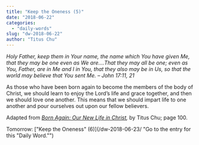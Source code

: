 ```yaml
---
title: "Keep the Oneness (5)"
date: "2018-06-22"
categories: 
  - "daily-words"
slug: "dw-2018-06-22"
author: "Titus Chu"
---
```


_Holy Father, keep them in Your name, the name which You have given Me, that they may be one even as We are....That they may all be one; even as You, Father, are in Me and I in You, that they also may be in Us, so that the world may believe that You sent Me._ _– John 17:11, 21_

As those who have been born again to become the members of the body of Christ, we should learn to enjoy the Lord’s life and grace together, and then we should love one another. This means that we should impart life to one another and pour ourselves out upon our fellow believers.

Adapted from _[Born Again: Our New Life in Christ](/book-born-again/ "Go to the listing for this book."),_ by Titus Chu; page 100.

Tomorrow: ["Keep the Oneness" (6)](/dw-2018-06-23/ "Go to the entry for this "Daily Word."")
